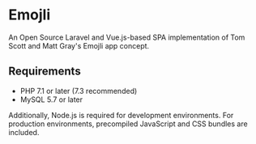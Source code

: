 # Emojli

An Open Source Laravel and Vue.js-based SPA implementation of Tom Scott and Matt Gray's Emojli app concept.

## Requirements

- PHP 7.1 or later (7.3 recommended)
- MySQL 5.7 or later

Additionally, Node.js is required for development environments. For production environments, precompiled JavaScript and CSS bundles are included.
